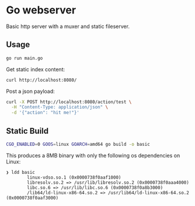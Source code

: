 # Go webserver

Basic http server with a muxer and static fileserver.


## Usage

```bash
go run main.go
```

Get static index content:
```bash
curl http://localhost:8080/
```

Post a json payload:
```bash
curl -X POST http://localhost:8080/action/test \
  -H "Content-Type: application/json" \
  -d '{"action": "hit me!"}'
```

## Static Build

```bash
CGO_ENABLED=0 GOOS=linux GOARCH=amd64 go build -o basic 
```

This produces a 8MB binary with only the following os dependencies on Linux:


```
❯ ldd basic
        linux-vdso.so.1 (0x0000738f0aaf1000)
        libresolv.so.2 => /usr/lib/libresolv.so.2 (0x0000738f0aaa4000)
        libc.so.6 => /usr/lib/libc.so.6 (0x0000738f0a8b3000)
        /lib64/ld-linux-x86-64.so.2 => /usr/lib64/ld-linux-x86-64.so.2 (0x0000738f0aaf3000)

```

